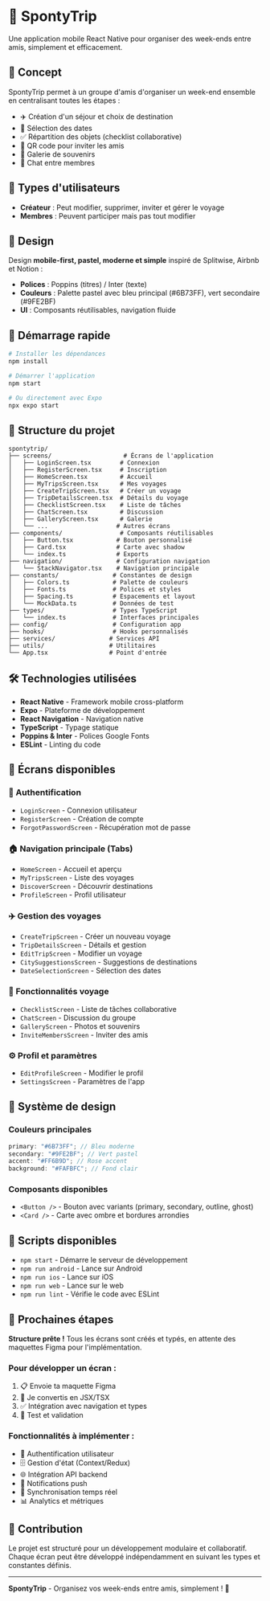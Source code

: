 # 🌟 SpontyTrip

Une application mobile React Native pour organiser des week-ends entre amis, simplement et efficacement.

## 🎯 Concept

SpontyTrip permet à un groupe d'amis d'organiser un week-end ensemble en centralisant toutes les étapes :

-   ✈️ Création d'un séjour et choix de destination
-   📅 Sélection des dates
-   ✅ Répartition des objets (checklist collaborative)
-   📱 QR code pour inviter les amis
-   📸 Galerie de souvenirs
-   💬 Chat entre membres

## 👥 Types d'utilisateurs

-   **Créateur** : Peut modifier, supprimer, inviter et gérer le voyage
-   **Membres** : Peuvent participer mais pas tout modifier

## 🎨 Design

Design **mobile-first, pastel, moderne et simple** inspiré de Splitwise, Airbnb et Notion :

-   **Polices** : Poppins (titres) / Inter (texte)
-   **Couleurs** : Palette pastel avec bleu principal (#6B73FF), vert secondaire (#9FE2BF)
-   **UI** : Composants réutilisables, navigation fluide

## 🚀 Démarrage rapide

```bash
# Installer les dépendances
npm install

# Démarrer l'application
npm start

# Ou directement avec Expo
npx expo start
```

## 📁 Structure du projet

```
spontytrip/
├── screens/                    # Écrans de l'application
│   ├── LoginScreen.tsx        # Connexion
│   ├── RegisterScreen.tsx     # Inscription
│   ├── HomeScreen.tsx         # Accueil
│   ├── MyTripsScreen.tsx      # Mes voyages
│   ├── CreateTripScreen.tsx   # Créer un voyage
│   ├── TripDetailsScreen.tsx  # Détails du voyage
│   ├── ChecklistScreen.tsx    # Liste de tâches
│   ├── ChatScreen.tsx         # Discussion
│   ├── GalleryScreen.tsx      # Galerie
│   └── ...                   # Autres écrans
├── components/                # Composants réutilisables
│   ├── Button.tsx            # Bouton personnalisé
│   ├── Card.tsx              # Carte avec shadow
│   └── index.ts              # Exports
├── navigation/               # Configuration navigation
│   └── StackNavigator.tsx    # Navigation principale
├── constants/               # Constantes de design
│   ├── Colors.ts            # Palette de couleurs
│   ├── Fonts.ts             # Polices et styles
│   ├── Spacing.ts           # Espacements et layout
│   └── MockData.ts          # Données de test
├── types/                   # Types TypeScript
│   └── index.ts             # Interfaces principales
├── config/                  # Configuration app
├── hooks/                   # Hooks personnalisés
├── services/               # Services API
├── utils/                  # Utilitaires
└── App.tsx                 # Point d'entrée
```

## 🛠️ Technologies utilisées

-   **React Native** - Framework mobile cross-platform
-   **Expo** - Plateforme de développement
-   **React Navigation** - Navigation native
-   **TypeScript** - Typage statique
-   **Poppins & Inter** - Polices Google Fonts
-   **ESLint** - Linting du code

## 📱 Écrans disponibles

### 🔐 Authentification

-   `LoginScreen` - Connexion utilisateur
-   `RegisterScreen` - Création de compte
-   `ForgotPasswordScreen` - Récupération mot de passe

### 🏠 Navigation principale (Tabs)

-   `HomeScreen` - Accueil et aperçu
-   `MyTripsScreen` - Liste des voyages
-   `DiscoverScreen` - Découvrir destinations
-   `ProfileScreen` - Profil utilisateur

### ✈️ Gestion des voyages

-   `CreateTripScreen` - Créer un nouveau voyage
-   `TripDetailsScreen` - Détails et gestion
-   `EditTripScreen` - Modifier un voyage
-   `CitySuggestionsScreen` - Suggestions de destinations
-   `DateSelectionScreen` - Sélection des dates

### 🎯 Fonctionnalités voyage

-   `ChecklistScreen` - Liste de tâches collaborative
-   `ChatScreen` - Discussion du groupe
-   `GalleryScreen` - Photos et souvenirs
-   `InviteMembersScreen` - Inviter des amis

### ⚙️ Profil et paramètres

-   `EditProfileScreen` - Modifier le profil
-   `SettingsScreen` - Paramètres de l'app

## 🎨 Système de design

### Couleurs principales

```typescript
primary: "#6B73FF"; // Bleu moderne
secondary: "#9FE2BF"; // Vert pastel
accent: "#FF6B9D"; // Rose accent
background: "#FAFBFC"; // Fond clair
```

### Composants disponibles

-   `<Button />` - Bouton avec variants (primary, secondary, outline, ghost)
-   `<Card />` - Carte avec ombre et bordures arrondies

## 📝 Scripts disponibles

-   `npm start` - Démarre le serveur de développement
-   `npm run android` - Lance sur Android
-   `npm run ios` - Lance sur iOS
-   `npm run web` - Lance sur le web
-   `npm run lint` - Vérifie le code avec ESLint

## 🔄 Prochaines étapes

**Structure prête !** Tous les écrans sont créés et typés, en attente des maquettes Figma pour l'implémentation.

### Pour développer un écran :

1. 📋 Envoie ta maquette Figma
2. 🎨 Je convertis en JSX/TSX
3. ✅ Intégration avec navigation et types
4. 🚀 Test et validation

### Fonctionnalités à implémenter :

-   🔐 Authentification utilisateur
-   🗄️ Gestion d'état (Context/Redux)
-   🌐 Intégration API backend
-   📱 Notifications push
-   🔄 Synchronisation temps réel
-   📊 Analytics et métriques

## 🤝 Contribution

Le projet est structuré pour un développement modulaire et collaboratif. Chaque écran peut être développé indépendamment en suivant les types et constantes définis.

---

**SpontyTrip** - Organisez vos week-ends entre amis, simplement ! 🎉
